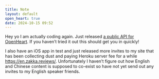 ```yaml
---
title: Note
layout: default
open_heart: true
date: 2024-10-15 09:52
---
```


Hey yo I am actually coding again. Just released [a public API for OpenHeart](https://github.com/dddddddddzzzz/api-oh). If you haven’t tried it out this should get you in quickly!

I also have an iOS app in test and just released more invites to my site that has been collecting dust and paying Heroku server fee for a while https://en.zakka.reviews/. Unfortunately I haven’t figure out how English and Chinese content is supposed to co-exist so have not yet send out any invites to my English speaker friends.
